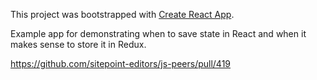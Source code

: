 This project was bootstrapped with [Create React App](https://github.com/facebookincubator/create-react-app).

Example app for demonstrating when to save state in React and when it makes sense to store it in Redux. 


https://github.com/sitepoint-editors/js-peers/pull/419
